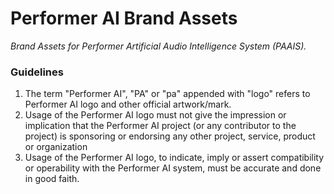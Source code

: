# Performer AI Brand Assets
*Brand Assets for Performer Artificial Audio Intelligence System (PAAIS).*

### Guidelines
1. The term "Performer AI", "PA" or "pa" appended with "logo" refers to Performer AI logo and other official artwork/mark.
2. Usage of the Performer AI logo must not give the impression or implication that the Performer AI project (or any contributor to the project) is sponsoring or endorsing any other project, service, product or organization
3. Usage of the Performer AI logo, to indicate, imply or assert compatibility or operability with the Performer AI system, must be accurate and done in good faith.
